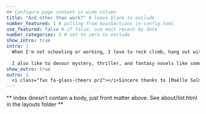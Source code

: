 ```yaml
---
## Configure page content in wide column
title: "And other than work?" # leave blank to exclude
number_featured: 1 # pulling from mainSections in config.toml
use_featured: false # if false, use most recent by date
number_categories: 3 # set to zero to exclude
show_intro: true
intro: |
  When I'm not schooling or working, I love to rock climb, hang out with friends, & spend time with my dog Ruby. 
  
  I also like to devour mystery, thriller, and fantasy novels like someone is paying me to do it (but sadly they're not).
show_outro: true
outro: |
  <i class="fas fa-glass-cheers pr2"></i>Sincere thanks to [Maëlle Salmon](https://masalmon.eu/) for her help naming this Hugo theme!
---
```


** index doesn't contain a body, just front matter above.
See about/list.html in the layouts folder **